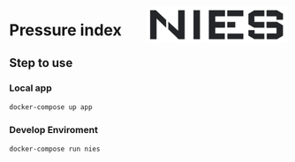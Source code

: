 <a href="https://www.nies.futbol/"><img
src="https://raw.githubusercontent.com/niesfutbol/pression_index_streamlit/develop/static/logo_nies.png" align="right" width="256"
/></a>

# Pressure index

## Step to use
### Local app
``` sh
docker-compose up app
```
### Develop Enviroment
``` sh
docker-compose run nies
```
